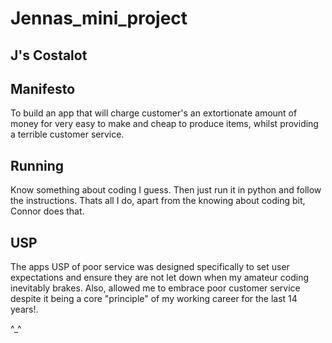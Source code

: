 # Jennas_mini_project

## J's Costalot

## Manifesto

To build an app that will charge customer's an extortionate amount of money for very easy to make and cheap to produce items, whilst providing a terrible customer service. 

## Running

Know something about coding I guess. Then just run it in python and follow the instructions. Thats all I do, apart from the knowing about coding bit, Connor does that.

## USP

The apps USP of poor service was designed specifically to set user expectations and ensure they are not let down when my amateur coding inevitably brakes. Also, allowed me to embrace poor customer service despite it being a core "principle" of my working career for the last 14 years!. 

^_^